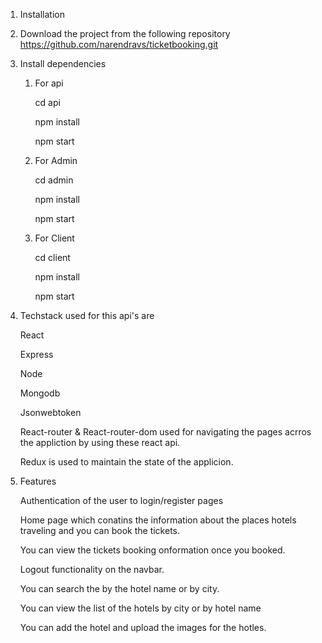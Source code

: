 1.  Installation

2.  Download the project from the following repository https://github.com/narendravs/ticketbooking.git

3.  Install dependencies

    1. For api

       cd api

       npm install

       npm start

    2. For Admin

       cd admin

       npm install

       npm start

    3. For Client

       cd client

       npm install

       npm start

4.  Techstack used for this api's are

    React

    Express

    Node

    Mongodb

    Jsonwebtoken

    React-router & React-router-dom used for navigating the pages acrros the appliction by using these react api.

    Redux is used to maintain the state of the applicion.

5.  Features

    Authentication of the user to login/register pages

    Home page which conatins the information about the places hotels traveling and you can book the tickets.

    You can view the tickets booking onformation once you booked.

    Logout functionality on the navbar.

    You can search the by the hotel name or by city.

    You can view the list of the hotels by city or by hotel name

    You can add the hotel and upload the images for the hotles.
